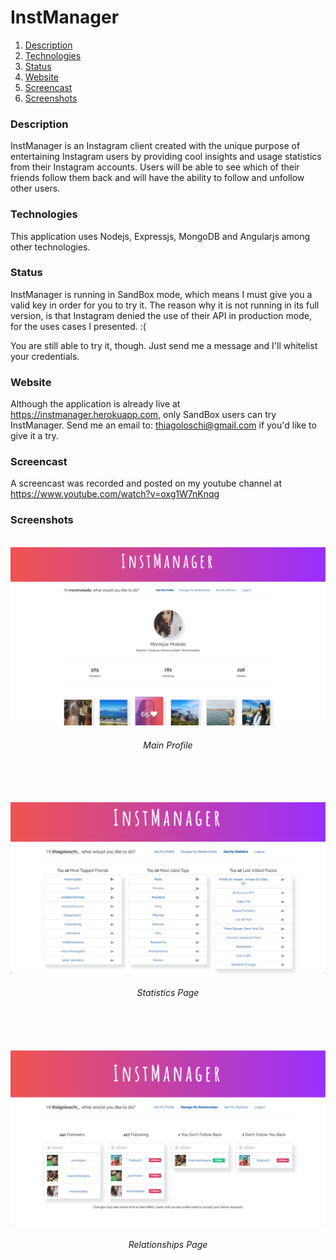 # InstManager

1. [Description](#description)
2. [Technologies](#technologies)
3. [Status](#status)
4. [Website](#website)
5. [Screencast](#screencast)
6. [Screenshots](#screenshots)

### Description
InstManager is an Instagram client created with the unique purpose of entertaining Instagram users by providing cool insights and usage statistics from their Instagram accounts. Users will be able to see which of their friends follow them back and will have the ability to follow and unfollow other users.
<br /> 

### Technologies
This application uses Nodejs, Expressjs, MongoDB and Angularjs among other technologies.
<br />

### Status
InstManager is running in SandBox mode, which means I must give you a valid key in order for you to try it. The reason why it is not running in its full version, is that Instagram denied the use of their API in production mode, for the uses cases I presented. :(

You are still able to try it, though. Just send me a message and I'll whitelist your credentials.
<br /> 

### Website
Although the application is already live at https://instmanager.herokuapp.com, only SandBox users can try InstManager. Send me an email to: thiagoloschi@gmail.com if you'd like to give it a try.
<br /> 

### Screencast
A screencast was recorded and posted on my youtube channel at https://www.youtube.com/watch?v=oxg1W7nKnqg
<br /> 

### Screenshots
<br /> 

<img src="public/img/main.png"/>
<h6 align="center">Main Profile</h6>
<br/><br/><br/>

<img src="public/img/stats.png"/>
<h6 align="center">Statistics Page</h6>
<br/><br/><br/>

<img src="public/img/relationships.png"/>
<h6 align="center">Relationships Page</h6>
<br/><br/><br/>


